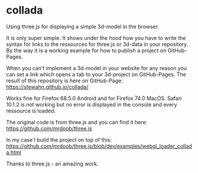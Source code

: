 # collada

Using three.js for displaying a simple 3d-model in the browser.

It is only super simple. It shows under the hood how you have to write the syntax for links to the ressources for three.js or 3d-data in your repository. By the way it is a working example for how to publish a project on GitHub-Pages.

When you can't implement a 3d-model in your website for any reason you can set a link which opens a tab to your 3d-project on GitHub-Pages. The result of this repository is here on GitHub-Page: https://stewahn.github.io/collada/

Works fine for Firefox 68.5.0 Android and for Firefox 74.0 MacOS.
Safari 10.1.2 is not working but no error is displayed in the console and every ressource is loaded. 

The original code is from three.js and you can find it here: https://github.com/mrdoob/three.js

In my case I build the project on top of this: https://github.com/mrdoob/three.js/blob/dev/examples/webgl_loader_collada.html

Thanks to three.js - an amazing work.
